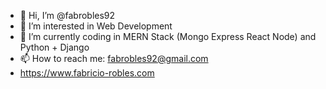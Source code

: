 - 👋 Hi, I’m @fabrobles92
- 👀 I’m interested in Web Development
- 🌱 I’m currently coding in  MERN Stack (Mongo Express React Node) and Python + Django
- 📫 How to reach me: fabrobles92@gmail.com
- https://www.fabricio-robles.com
<!---
fabrobles92/fabrobles92 is a ✨ special ✨ repository because its `README.md` (this file) appears on your GitHub profile.
You can click the Preview link to take a look at your changes.
--->
